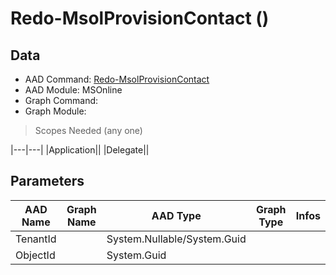 # Redo-MsolProvisionContact ()

## Data

+ AAD Command: [Redo-MsolProvisionContact](https://docs.microsoft.com/en-us/powershell/module/MSOnline/Redo-MsolProvisionContact)
+ AAD Module: MSOnline
+ Graph Command: [](https://docs.microsoft.com/en-us/powershell/module//)
+ Graph Module: 

> Scopes Needed (any one)

|---|---|
|Application||
|Delegate||

## Parameters

|AAD Name|Graph Name|AAD Type|Graph Type|Infos|
|---|---|---|---|---|
|TenantId||System.Nullable/System.Guid|||
|ObjectId||System.Guid|||

